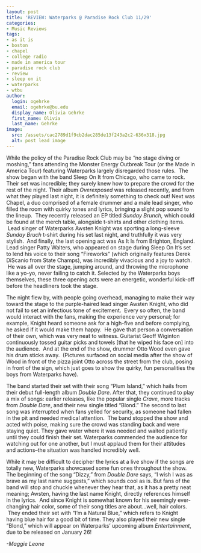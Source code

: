 ```yaml
---
layout: post
title: 'REVIEW: Waterparks @ Paradise Rock Club 11/29'
categories:
- Music Reviews
tags:
- as it is
- boston
- chapel
- college radio
- made in america tour
- paradise rock club
- review
- sleep on it
- waterparks
- wtbu
author:
  login: ogehrke
  email: ogehrke@bu.edu
  display_name: Olivia Gehrke
  first_name: Olivia
  last_name: Gehrke
image:
  src: /assets/cac2789d1f9cb2dac285de13f243a2c2-636x318.jpg
  alt: post lead image
---
```


While the policy of the Paradise Rock Club may be “no stage diving or moshing,” fans attending the Monster Energy Outbreak Tour (or the Made in America Tour) featuring Waterparks largely disregarded those rules.  The show began with the band Sleep On It from Chicago, who came to rock. Their set was incredible; they surely knew how to prepare the crowd for the rest of the night. Their album _Overexposed_ was released recently, and from what they played last night, it is definitely something to check out! Next was Chapel, a duo comprised of a female drummer and a male lead singer, who filled the room with quirky tones and lyrics, bringing a slight pop sound to the lineup.  They recently released an EP titled _Sunday Brunch,_ which could be found at the merch table, alongside t-shirts and other clothing items.  Lead singer of Waterparks Awsten Knight was sporting a long-sleeve _Sunday Bruch_ t-shirt during his set last night, and truthfully it was very stylish.  And finally, the last opening act was As It Is from Brighton, England. Lead singer Patty Walters, who appeared on stage during Sleep On It’s set to lend his voice to their song “Fireworks” (which originally features Derek DiScanio from State Champs), was incredibly vivacious and a joy to watch.  He was all over the stage, jumping around, and throwing the microphone like a yo-yo, never failing to catch it. Selected by the Waterparks boys themselves, these three opening acts were an energetic, wonderful kick-off before the headliners took the stage.

The night flew by, with people going overhead, managing to make their way toward the stage to the purple-haired lead singer Awsten Knight, who did not fail to set an infectious tone of excitement.  Every so often, the band would interact with the fans, making the experience very personal; for example, Knight heard someone ask for a high-five and before complying, he asked if it would make them happy.  He gave that person a conversation of their own, which was very neat to witness. Guitarist Geoff Wiginton continuously tossed guitar picks and towels \[that he wiped his face on\] into the audience.  And at the end of the show, drummer Otto Wood even gave his drum sticks away.  (Pictures surfaced on social media after the show of Wood in front of the pizza joint Otto across the street from the club, posing in front of the sign, which just goes to show the quirky, fun personalities the boys from Waterparks have).

The band started their set with their song “Plum Island,” which hails from their debut full-length album _Double Dare_. After that, they continued to play a mix of songs: earlier releases, like the popular single _Crave_, more tracks from _Double Dare_, and their new single titled “Blond.” The second to last song was interrupted when fans yelled for security, as someone had fallen in the pit and needed medical attention.  The band stopped the show and acted with poise, making sure the crowd was standing back and were staying quiet. They gave water where it was needed and waited patiently until they could finish their set. Waterparks commended the audience for watching out for one another, but I must applaud them for their attitudes and actions–the situation was handled incredibly well.

While it may be difficult to decipher the lyrics at a live show if the songs are totally new, Waterparks showcased some fun ones throughout the show. The beginning of the song “Dizzy,” from _Double Dare_ says, “I wish I was as brave as my last name suggests,” which sounds cool as is. But fans of the band will stop and chuckle whenever they hear that, as it has a pretty neat meaning; Awsten, having the last name Knight, directly references himself in the lyrics.  And since Knight is somewhat known for his seemingly ever-changing hair color, some of their song titles are about…well, hair colors.  They ended their set with “I’m a Natural Blue,” which refers to Knight having blue hair for a good bit of time. They also played their new single “Blond,” which will appear on Waterparks’ upcoming album _Entertainment_, due to be released on January 26!

_\-Maggie Leone_